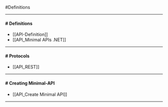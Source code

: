 #Definitions 

---
#### # Definitions
- [[API-Definition]]
- [[API_Minimal APIs .NET]]
---
#### # Protocols
- [[API_REST]]
---
#### # Creating Minimal-API
- [[API_Create Minimal API]]
---
